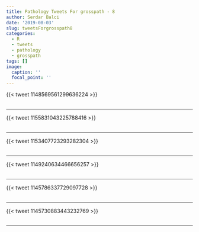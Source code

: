 ```yaml
---
title: Pathology Tweets For grosspath - 8
author: Serdar Balci
date: '2019-08-03'
slug: tweetsForgrosspath8
categories:
  - R
  - tweets
  - pathology
  - grosspath
tags: []
image:
  caption: ''
  focal_point: ''
---
```



{{< tweet 1148569561299636224 >}}
<br>
<br>
<hr>
{{< tweet 1155831043225788416 >}}
<br>
<br>
<hr>
{{< tweet 1153407723293282304 >}}
<br>
<br>
<hr>
{{< tweet 1149240634466656257 >}}
<br>
<br>
<hr>
{{< tweet 1145786337729097728 >}}
<br>
<br>
<hr>
{{< tweet 1145730883443232769 >}}
<br>
<br>
<hr>
